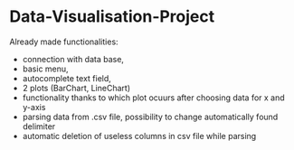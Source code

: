 # Data-Visualisation-Project
Already made functionalities:
- connection with data base,
- basic menu,
- autocomplete text field,
- 2 plots (BarChart, LineChart)
- functionality thanks to which plot ocuurs after choosing data for x and y-axis
- parsing data from .csv file, possibility to change automatically found delimiter
- automatic deletion of useless columns in csv file while parsing
